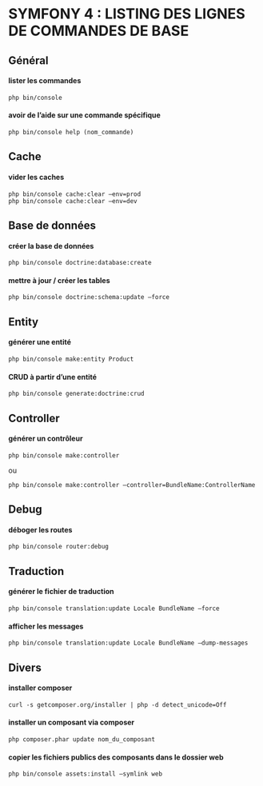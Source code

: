 # SYMFONY 4 : LISTING DES LIGNES DE COMMANDES DE BASE

## Général ##

#### lister les commandes
```shell
php bin/console
```

#### avoir de l’aide sur une commande spécifique
```shell
php bin/console help (nom_commande)
```

## Cache ##

#### vider les caches
```shell
php bin/console cache:clear –env=prod
php bin/console cache:clear –env=dev
```

## Base de données ##

#### créer la base de données
```shell
php bin/console doctrine:database:create
```

#### mettre à jour / créer les tables
```shell
php bin/console doctrine:schema:update –force
```

## Entity ##

#### générer une entité
```shell
php bin/console make:entity Product
```

#### CRUD à partir d’une entité
```shell
php bin/console generate:doctrine:crud
```

## Controller ##

#### générer un contrôleur
```shell
php bin/console make:controller
```
ou
```shell
php bin/console make:controller –controller=BundleName:ControllerName
```

## Debug ##

#### déboger les routes
```shell
php bin/console router:debug
```

## Traduction ##

#### générer le fichier de traduction
```shell
php bin/console translation:update Locale BundleName –force
```

#### afficher les messages
```shell
php bin/console translation:update Locale BundleName –dump-messages
```

## Divers ##

#### installer composer
```shell
curl -s getcomposer.org/installer | php -d detect_unicode=Off
```

#### installer un composant via composer
```shell
php composer.phar update nom_du_composant
```

#### copier les fichiers publics des composants dans le dossier web
```shell
php bin/console assets:install –symlink web
```

